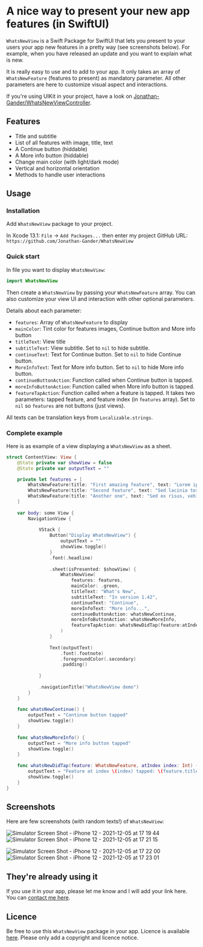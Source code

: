 # A nice way to present your new app features (in SwiftUI)

`WhatsNewView` is a Swift Package for SwiftUI that lets you present to your users your app new features in a pretty way (see screenshots below). For example, when you have released an update and you want to explain what is new.

It is really easy to use and to add to your app. It only takes an array of `WhatsNewFeature` (features to present) as mandatory parameter. All other parameters are here to customize visual aspect and interactions.


If you're using UIKit in your project, have a look on [Jonathan-Gander/WhatsNewViewController](https://github.com/Jonathan-Gander/WhatsNewViewController).

## Features

- Title and subtitle
- List of all features with image, title, text
- A Continue button (hiddable)
- A More info button (hiddable)
- Change main color (with light/dark mode)
- Vertical and horizontal orientation
- Methods to handle user interactions


## Usage

### Installation

Add `WhatsNewView` package to your project. 

In Xcode 13.1: `File` -> `Add Packages...` then enter my project GitHub URL:  
`https://github.com/Jonathan-Gander/WhatsNewView`

### Quick start

In file you want to display `WhatsNewView`:

```swift
import WhatsNewView
```

Then create a `WhatsNewView` by passing your `WhatsNewFeature` array. You can also customize your view UI and interaction with other optional parameters.

Details about each parameter:

- `features`: Array of `WhatsNewFeature` to display
- `mainColor`: Tint color for features images, Continue button and More info button
- `titleText`: View title
- `subtitleText`: View subtitle. Set to `nil` to hide subtitle.
- `continueText`: Text for Continue button. Set to `nil` to hide Continue button.
- `MoreInfoText`: Text for More info button. Set to `nil` to hide More info button.
- `continueButtonAction`: Function called when Continue button is tapped.
- `moreInfoButtonAction`: Function called when More info button is tapped.
- `featureTapAction`: Function called when a feature is tapped. It takes two parameters: tapped feature, and feature index (in `features` array). Set to `nil` so `features` are not buttons (just views).

All texts can be translation keys from `Localizable.strings`.

### Complete example

Here is as example of a view displaying a `WhatsNewView` as a sheet.

```swift
struct ContentView: View {
    @State private var showView = false
    @State private var outputText = ""

    private let features = [
        WhatsNewFeature(title: "First amazing feature", text: "Lorem ipsum dolor sit amet, consectetur adipiscing elit. Aliquam accumsan pretium arcu, sit amet porta lectus ultrices sed.", image: Image(systemName: "paintbrush")),
        WhatsNewFeature(title: "Second feature", text: "Sed lacinia tortor nunc, at eleifend mi porta eu.", image: Image(systemName: "globe.europe.africa.fill")),
        WhatsNewFeature(title: "Another one", text: "Sed ex risus, vehicula et finibus et, venenatis vitae nisi.", image: Image(systemName: "megaphone")),
    ]
    
    var body: some View {
        NavigationView {
            
            VStack {
                Button("Display WhatsNewView") {
                    outputText = ""
                    showView.toggle()
                }
                .font(.headline)
                
                .sheet(isPresented: $showView) {
                    WhatsNewView(
                        features: features,
                        mainColor: .green,
                        titleText: "What's New",
                        subtitleText: "In version 1.42",
                        continueText: "Continue",
                        moreInfoText: "More info...",
                        continueButtonAction: whatsNewContinue,
                        moreInfoButtonAction: whatsNewMoreInfo,
                        featureTapAction: whatsNewDidTap(feature:atIndex:)
                    )
                }
                    
                Text(outputText)
                    .font(.footnote)
                    .foregroundColor(.secondary)
                    .padding()
            
            }
            
            .navigationTitle("WhatsNewView demo")
        }
    }
    
    func whatsNewContinue() {
        outputText = "Continue button tapped"
        showView.toggle()
    }
    
    func whatsNewMoreInfo() {
        outputText = "More info button tapped"
        showView.toggle()
    }
    
    func whatsNewDidTap(feature: WhatsNewFeature, atIndex index: Int) {
        outputText = "Feature at index \(index) tapped: \(feature.title)"
        showView.toggle()
    }
}
```

## Screenshots

Here are few screenshots (with random texts!) of `WhatsNewView`:

![Simulator Screen Shot - iPhone 12 - 2021-12-05 at 17 19 44](https://user-images.githubusercontent.com/1695222/144754570-b8f77b31-3140-48e3-bd25-d5ef3d41c1a7.png)
![Simulator Screen Shot - iPhone 12 - 2021-12-05 at 17 21 15](https://user-images.githubusercontent.com/1695222/144754589-085ed154-f22f-4fb3-b1e7-80480ba57fba.png)

![Simulator Screen Shot - iPhone 12 - 2021-12-05 at 17 22 00](https://user-images.githubusercontent.com/1695222/144754613-9cdc5e4e-9326-4765-97d1-83b212ad215d.png)
![Simulator Screen Shot - iPhone 12 - 2021-12-05 at 17 23 01](https://user-images.githubusercontent.com/1695222/144754643-37da1eae-9ab8-4d06-b92b-d01ddfb86db5.png)


## They're already using it

If you use it in your app, please let me know and I will add your link here. You can [contact me here](https://contact.gander.family?locale=en).

## Licence

Be free to use this `WhatsNewView` package in your app. Licence is available [here](https://github.com/Jonathan-Gander/WhatsNewView/blob/main/LICENSE). Please only add a copyright and licence notice.
